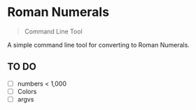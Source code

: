Roman Numerals
===============

> Command Line Tool


A simple command line tool for converting to Roman Numerals. 




TO DO
-------

+ [ ] numbers < 1,000
+ [ ] Colors
+ [ ] argvs
